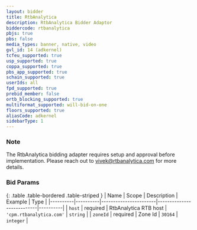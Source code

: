 ```yaml
---
layout: bidder
title: RtbAnalytica
description: RtbAnalytica Bidder Adaptor
biddercode: rtbanalytica
pbjs: true
pbs: false
media_types: banner, native, video
gvl_id: 14 (adkernel)
tcfeu_supported: true
usp_supported: true
coppa_supported: true
pbs_app_supported: true
schain_supported: true
userIds: all
fpd_supported: true
prebid_member: false
ortb_blocking_supported: true
multiformat_supported: will-bid-on-one
floors_supported: true
aliasCode: adkernel
sidebarType: 1
---
```


### Note

The RtbAnalytica bidding adapter requires setup and approval before implementation. Please reach out to <vivek@rtbanalytica.com> for more details.

### Bid Params

{: .table .table-bordered .table-striped }
| Name     | Scope    | Description           | Example                   | Type     |
|----------|----------|-----------------------|---------------------------|----------|
| `host`   | required | RtbAnalytica RTB host | `'cpm.rtbanalytica.com'` | `string` |
| `zoneId` | required | Zone Id           | `30164`                 | `integer` |
